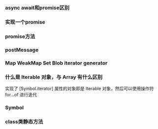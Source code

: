 ### async await和promise区别

### 实现一个promise

### promise方法

### postMessage


### Map WeakMap Set Blob iterator generator

### 什么是 Iterable 对象，与 Array 有什么区别

实现了 [Symbol.iterator] 属性的对象即是 Iterable 对象，然后可以使用操作符 for...of 进行迭代

### Symbol

### class类静态方法






